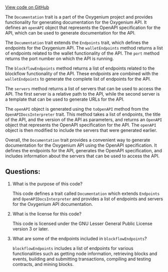 [View code on GitHub](https://github.com/oxygenium/oxygenium/app/src/main/scala/org/oxygenium/app/Documentation.scala)

The `Documentation` trait is a part of the Oxygenium project and provides functionality for generating documentation for the Oxygenium API. It defines an `openAPI` object that represents the OpenAPI specification for the API, which can be used to generate documentation for the API.

The `Documentation` trait extends the `Endpoints` trait, which defines the endpoints for the Oxygenium API. The `walletEndpoints` method returns a list of endpoints related to the wallet functionality of the API. The `port` method returns the port number on which the API is running.

The `blockflowEndpoints` method returns a list of endpoints related to the blockflow functionality of the API. These endpoints are combined with the `walletEndpoints` to generate the complete list of endpoints for the API.

The `servers` method returns a list of servers that can be used to access the API. The first server is a relative path to the API, while the second server is a template that can be used to generate URLs for the API.

The `openAPI` object is generated using the `toOpenAPI` method from the `OpenAPIDocsInterpreter` trait. This method takes a list of endpoints, the title of the API, and the version of the API as parameters, and returns an `OpenAPI` object that represents the OpenAPI specification for the API. The `openAPI` object is then modified to include the servers that were generated earlier.

Overall, the `Documentation` trait provides a convenient way to generate documentation for the Oxygenium API using the OpenAPI specification. It defines the endpoints for the API, generates the OpenAPI specification, and includes information about the servers that can be used to access the API.
## Questions: 
 1. What is the purpose of this code?
    
    This code defines a trait called `Documentation` which extends `Endpoints` and `OpenAPIDocsInterpreter` and provides a list of endpoints and servers for the Oxygenium API documentation.

2. What is the license for this code?
    
    This code is licensed under the GNU Lesser General Public License version 3 or later.

3. What are some of the endpoints included in `blockflowEndpoints`?
    
    `blockflowEndpoints` includes a list of endpoints for various functionalities such as getting node information, retrieving blocks and events, building and submitting transactions, compiling and testing contracts, and mining blocks.